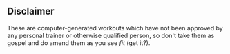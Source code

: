 ## Disclaimer

These are computer-generated workouts which have not been approved by any personal trainer or otherwise qualified person, so don't take them as gospel and do amend them as you see *fit* (get it?).
